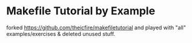 # Makefile Tutorial by Example
forked https://github.com/theicfire/makefiletutorial and played with "all" examples/exercises & deleted unused stuff.
